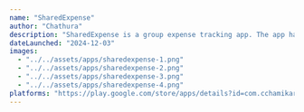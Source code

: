 ```yaml
---
name: "SharedExpense"
author: "Chathura"
description: "SharedExpense is a group expense tracking app. The app has a simple UI and has minimum functions."
dateLaunched: "2024-12-03"
images:
  - "../../assets/apps/sharedexpense-1.png"
  - "../../assets/apps/sharedexpense-2.png"
  - "../../assets/apps/sharedexpense-3.png"
  - "../../assets/apps/sharedexpense-4.png"
platforms: "https://play.google.com/store/apps/details?id=com.cchamikara.sharedexpense&pcampaignid=web_share"
---
```

